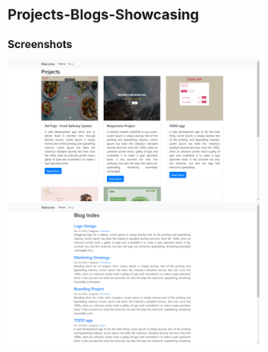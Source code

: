# Projects-Blogs-Showcasing
## Screenshots

<img src="img/screenshots/Screenshot-1.png">

<img src="img/screenshots/Screenshot-2.png">

